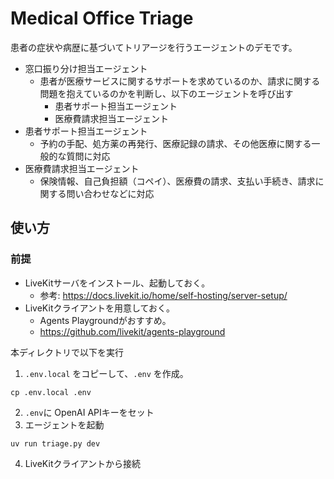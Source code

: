 # Medical Office Triage

患者の症状や病歴に基づいてトリアージを行うエージェントのデモです。

- 窓口振り分け担当エージェント
  - 患者が医療サービスに関するサポートを求めているのか、請求に関する問題を抱えているのかを判断し、以下のエージェントを呼び出す
    - 患者サポート担当エージェント
    - 医療費請求担当エージェント
- 患者サポート担当エージェント
  - 予約の手配、処方薬の再発行、医療記録の請求、その他医療に関する一般的な質問に対応
- 医療費請求担当エージェント
  - 保険情報、自己負担額（コペイ）、医療費の請求、支払い手続き、請求に関する問い合わせなどに対応

## 使い方

### 前提

- LiveKitサーバをインストール、起動しておく。
  -  参考: https://docs.livekit.io/home/self-hosting/server-setup/
- LiveKitクライアントを用意しておく。
  - Agents Playgroundがおすすめ。
  - https://github.com/livekit/agents-playground

本ディレクトリで以下を実行

1. `.env.local` をコピーして、`.env` を作成。
```shell
cp .env.local .env
```
2. `.env`に OpenAI APIキーをセット
3. エージェントを起動
```
uv run triage.py dev
```
4. LiveKitクライアントから接続